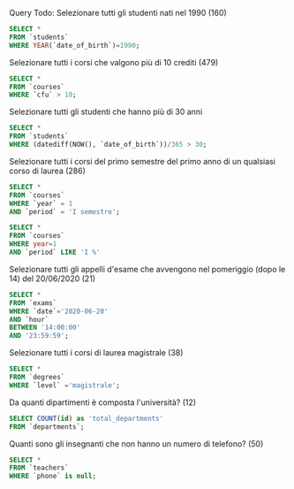 Query Todo:
Selezionare tutti gli studenti nati nel 1990 (160)
```sql
SELECT * 
FROM `students` 
WHERE YEAR(`date_of_birth`)=1990;
```
Selezionare tutti i corsi che valgono più di 10 crediti (479)
```sql
SELECT * 
FROM `courses` 
WHERE `cfu` > 10;
```
Selezionare tutti gli studenti che hanno più di 30 anni
```sql
SELECT * 
FROM `students` 
WHERE (datediff(NOW(), `date_of_birth`))/365 > 30;
```

Selezionare tutti i corsi del primo semestre del primo anno di un qualsiasi corso di laurea (286)
```sql
SELECT * 
FROM `courses` 
WHERE `year` = 1 
AND `period` = 'I semestre';
```

<!-- oppure -->

```sql
SELECT * 
FROM `courses` 
WHERE year=1 
AND `period` LIKE 'I %'
```
Selezionare tutti gli appelli d'esame che avvengono nel pomeriggio (dopo le 14) del 20/06/2020 (21)
```sql
SELECT *
FROM `exams` 
WHERE `date`='2020-06-20' 
AND `hour` 
BETWEEN '14:00:00' 
AND '23:59:59';
```
Selezionare tutti i corsi di laurea magistrale (38)
```sql
SELECT *
FROM `degrees` 
WHERE `level` ='magistrale';
```
Da quanti dipartimenti è composta l'università? (12)
```sql
SELECT COUNT(id) as 'total_departments' 
FROM `departments`;
```
Quanti sono gli insegnanti che non hanno un numero di telefono? (50)
```sql
SELECT *
FROM `teachers` 
WHERE `phone` is null;
```

<!-- Seleziono tutti gli studenti
```sql
SELECT * FROM students
``` -->